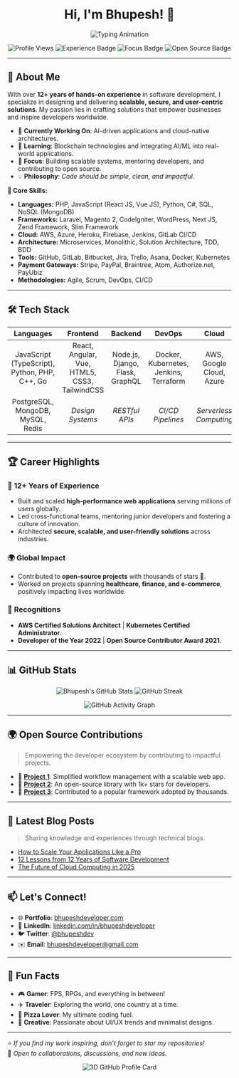 <h1 align="center">Hi, I'm Bhupesh! 👋</h1>

<p align="center">
  <img src="https://readme-typing-svg.demolab.com?font=Fira+Code&size=24&pause=1000&color=36BCF7&width=500&lines=Software+Engineer+%7C+Tech+Mentor;12%2B+Years+of+Coding+Experience;AWS+Certified+%7C+Open+Source+Contributor;Building+Scalable+%26+Innovative+Solutions;Welcome+to+My+GitHub+Profile!" alt="Typing Animation" />
</p>

<p align="center">
  <img src="https://komarev.com/ghpvc/?username=bhupeshdeveloper&color=blueviolet&style=flat-square" alt="Profile Views" />
  <img src="https://img.shields.io/badge/Experience-12%2B%20Years-brightgreen?style=flat-square" alt="Experience Badge" />
  <img src="https://img.shields.io/badge/Focus-Scalable%20Systems-blue?style=flat-square" alt="Focus Badge" />
  <img src="https://img.shields.io/badge/Open%20Source-Lover-red?style=flat-square" alt="Open Source Badge" />
</p>

---

## 🌟 About Me

With over **12+ years of hands-on experience** in software development, I specialize in designing and delivering **scalable, secure, and user-centric solutions**. My passion lies in crafting solutions that empower businesses and inspire developers worldwide.

- 🔭 **Currently Working On**: AI-driven applications and cloud-native architectures.
- 🌱 **Learning**: Blockchain technologies and integrating AI/ML into real-world applications.
- 🎯 **Focus**: Building scalable systems, mentoring developers, and contributing to open source.
- 💡 **Philosophy**: _Code should be simple, clean, and impactful._

**🔧 Core Skills:**
- **Languages:** PHP, JavaScript (React JS, Vue JS), Python, C#, SQL, NoSQL (MongoDB)
- **Frameworks:** Laravel, Magento 2, CodeIgniter, WordPress, Next JS, Zend Framework, Slim Framework
- **Cloud:** AWS, Azure, Heroku, Firebase, Jenkins, GitLab CI/CD
- **Architecture:** Microservices, Monolithic, Solution Architecture, TDD, BDD
- **Tools:** GitHub, GitLab, Bitbucket, Jira, Trello, Asana, Docker, Kubernetes
- **Payment Gateways:** Stripe, PayPal, Braintree, Atom, Authorize.net, PayUbiz
- **Methodologies:** Agile, Scrum, DevOps, CI/CD


---

## 🛠️ Tech Stack

| **Languages** | **Frontend** | **Backend** | **DevOps** | **Cloud** |
|:-------------:|:------------:|:-----------:|:----------:|:---------:|
| JavaScript (TypeScript), Python, PHP, C++, Go | React, Angular, Vue, HTML5, CSS3, TailwindCSS | Node.js, Django, Flask, GraphQL | Docker, Kubernetes, Jenkins, Terraform | AWS, Google Cloud, Azure |
| PostgreSQL, MongoDB, MySQL, Redis | _Design Systems_ | _RESTful APIs_ | _CI/CD Pipelines_ | _Serverless Computing_ |

---

## 🏆 Career Highlights

### 🚀 **12+ Years of Experience**
- Built and scaled **high-performance web applications** serving millions of users globally.
- Led cross-functional teams, mentoring junior developers and fostering a culture of innovation.
- Architected **secure, scalable, and user-friendly solutions** across industries.

### 🌍 **Global Impact**
- Contributed to **open-source projects** with thousands of stars 🌟.
- Worked on projects spanning **healthcare, finance, and e-commerce**, positively impacting lives worldwide.

### 🏅 **Recognitions**
- **AWS Certified Solutions Architect** | **Kubernetes Certified Administrator**.
- **Developer of the Year 2022** | **Open Source Contributor Award 2021**.

---

## 📊 GitHub Stats

<p align="center">
  <img src="https://github-readme-stats.vercel.app/api?username=bhupeshdeveloper&show_icons=true&theme=radical&count_private=true" alt="Bhupesh's GitHub Stats" />
  <img src="https://github-readme-streak-stats.herokuapp.com/?user=bhupeshdeveloper&theme=radical" alt="GitHub Streak" />
</p>

<p align="center">
  <img src="https://github-profile-summary-cards.vercel.app/api/cards/profile-details?username=bhupeshdeveloper&theme=radical" alt="GitHub Activity Graph" />
</p>

---

## 🌍 Open Source Contributions

> Empowering the developer ecosystem by contributing to impactful projects.

- 🔧 **[Project 1](https://github.com/username/project1)**: Simplified workflow management with a scalable web app.
- 🔧 **[Project 2](https://github.com/username/project2)**: An open-source library with 1k+ stars for developers.
- 🔧 **[Project 3](https://github.com/username/project3)**: Contributed to a popular framework adopted by thousands.

---

## 📝 Latest Blog Posts

> Sharing knowledge and experiences through technical blogs.

<!-- BLOG-POST-LIST:START -->
- [How to Scale Your Applications Like a Pro](#)
- [12 Lessons from 12 Years of Software Development](#)
- [The Future of Cloud Computing in 2025](#)
<!-- BLOG-POST-LIST:END -->

---

## 📫 Let's Connect!

- 🌐 **Portfolio**: [bhupeshdeveloper.com](https://bhupeshdeveloper.com)
- 💼 **LinkedIn**: [linkedin.com/in/bhupeshdeveloper](https://www.linkedin.com/in/bhupeshdeveloper)
- 🐦 **Twitter**: [@bhupeshdev](https://twitter.com/bhupeshdeveloper)
- ✉️ **Email**: bhupeshdeveloper@gmail.com

---

## 🌟 Fun Facts

- 🎮 **Gamer**: FPS, RPGs, and everything in between!
- ✈️ **Traveler**: Exploring the world, one country at a time.
- 🍕 **Pizza Lover**: My ultimate coding fuel.
- 🎨 **Creative**: Passionate about UI/UX trends and minimalist designs.

---

⭐️ *If you find my work inspiring, don’t forget to star my repositories!*  
💬 *Open to collaborations, discussions, and new ideas.*

<p align="center">
  <img src="https://github.com/bhupeshdeveloper/bhupeshdeveloper/raw/main/profile-card.png" alt="3D GitHub Profile Card" />
</p>
